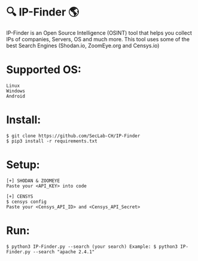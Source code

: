 # :mag: IP-Finder :earth_americas:
IP-Finder is an Open Source Intelligence (OSINT) tool that helps you collect IPs of companies, Servers, OS and much more. 
This tool uses some of the best Search Engines (Shodan.io, ZoomEye.org and Censys.io)

# Supported OS:
```
Linux
Windows
Android
```
# Install:
```
$ git clone https://github.com/SecLab-CH/IP-Finder
$ pip3 install -r requirements.txt
```

# Setup:
```
[+] SHODAN & ZOOMEYE
Paste your <API_KEY> into code

[+] CENSYS
$ censys config
Paste your <Censys_API_ID> and <Censys_API_Secret>
```

# Run:
```
$ python3 IP-Finder.py --search (your search) Example: $ python3 IP-Finder.py --search "apache 2.4.1"
